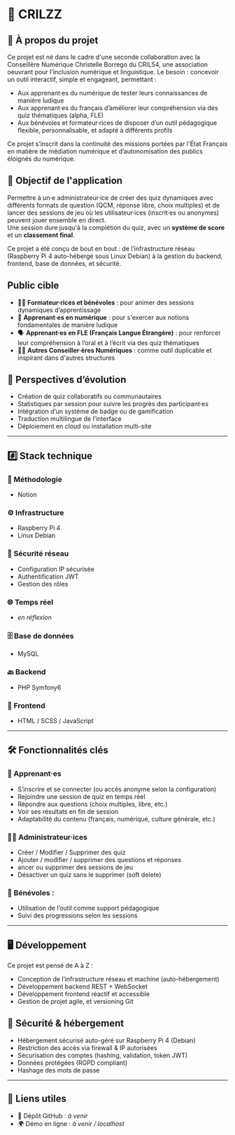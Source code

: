 # 🧠 CRILZZ
## 🚀 À propos du projet
Ce projet est né dans le cadre d'une seconde collaboration avec la Conseillère Numérique Christelle Borrego du CRIL54, une association oeuvrant pour l'inclusion numérique et linguistique. Le besoin : concevoir un outil interactif, simple et engageant, permettant :
- Aux apprenant·es du numérique de tester leurs connaissances de manière ludique
- Aux apprenant·es du français d’améliorer leur compréhension via des quiz thématiques (alpha, FLE)
- Aux bénévoles et formateur·rices de disposer d’un outil pédagogique flexible, personnalisable, et adapté à différents profils

Ce projet s’inscrit dans la continuité des missions portées par l'État Français en matière de médiation numérique et d’autonomisation des publics éloignés du numérique.

## 🎯 Objectif de l'application

Permettre à un·e administrateur·ice de créer des quiz dynamiques avec différents formats de question (QCM, réponse libre, choix multiples) et de lancer des sessions de jeu où les utilisateur·ices (inscrit·es ou anonymes) peuvent jouer ensemble en direct.  
Une session dure jusqu'à la complétion du quiz, avec un **système de score** et un **classement final**.

Ce projet a été conçu de bout en bout : de l’infrastructure réseau (Raspberry Pi 4 auto-hébergé sous Linux Debian) à la gestion du backend, frontend, base de données, et sécurité.

## Public cible
- 🧑‍🏫 **Formateur·rices et bénévoles** : pour animer des sessions dynamiques d’apprentissage
- 📱 **Apprenant·es en numérique** : pour s'exercer aux notions fondamentales de manière ludique
- 🗣️ **Apprenant·es en FLE (Français Langue Étrangère)** : pour renforcer leur compréhension à l’oral et à l’écrit via des quiz thématiques
- 🧑‍💼 **Autres Conseiller·ères Numériques** : comme outil duplicable et inspirant dans d'autres structures

## 🔮 Perspectives d’évolution
- Création de quiz collaboratifs ou communautaires
- Statistiques par session pour suivre les progrès des participant·es
- Intégration d’un système de badge ou de gamification
- Traduction multilingue de l’interface
- Déploiement en cloud ou installation multi-site

---

## #️⃣ Stack technique
### 🧱 Méthodologie
- Notion

### ⚙️ Infrastructure
- Raspberry Pi 4
- Linux Debian

### 🔐 Sécurité réseau
- Configuration IP sécurisée
- Authentification JWT
- Gestion des rôles

### 🌐 Temps réel
- *en réflexion*

### 🗄️ Base de données
- MySQL

### 🔙 Backend
- PHP Symfony6

### 🎨 Frontend
- HTML / SCSS / JavaScript

---

## 🛠️ Fonctionnalités clés
### 🧑 Apprenant·es
- S’inscrire et se connecter (ou accès anonyme selon la configuration)
- Rejoindre une session de quiz en temps réel
- Répondre aux questions (choix multiples, libre, etc.)
- Voir ses résultats en fin de session
- Adaptabilité du contenu (français, numérique, culture générale, etc.)

### 👩‍💼 Administrateur·ices
- Créer / Modifier / Supprimer des quiz
- Ajouter / modifier / supprimer des questions et réponses
- ancer ou supprimer des sessions de jeu
- Désactiver un quiz sans le supprimer (soft delete)

### 💬 Bénévoles :
- Utilisation de l’outil comme support pédagogique
- Suivi des progressions selon les sessions

---

## 🖥️ Développement
Ce projet est pensé de A à Z :
- Conception de l’infrastructure réseau et machine (auto-hébergement)
- Développement backend REST + WebSocket
- Développement frontend réactif et accessible
- Gestion de projet agile, et versioning Git

## 🔐 Sécurité & hébergement
- Hébergement sécurisé auto-géré sur Raspberry Pi 4 (Debian)
- Restriction des accès via firewall & IP autorisées
- Sécurisation des comptes (hashing, validation, token JWT)
- Données protégées (RGPD compliant)
- Hashage des mots de passe

---

## 🔗 Liens utiles
- 🔗 Dépôt GitHub : *à venir*
- 🌍 Démo en ligne : *à venir / localhost*